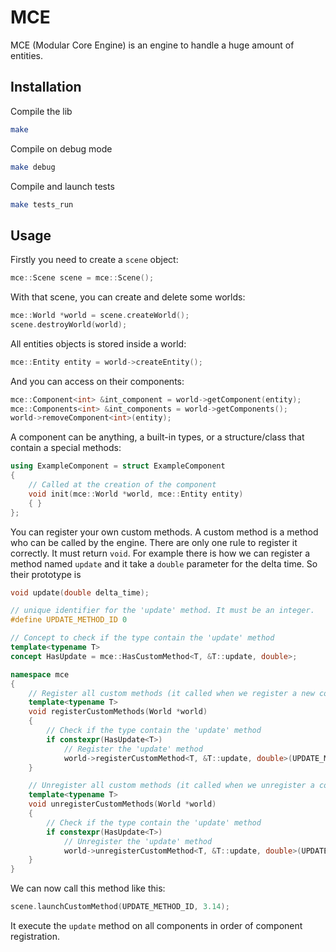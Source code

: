 # MCE

MCE (Modular Core Engine) is an engine to handle a huge amount of entities.

## Installation
Compile the lib
```sh
make
```

Compile on debug mode
```sh
make debug
```

Compile and launch tests
```sh
make tests_run
```

## Usage
Firstly you need to create a ``scene`` object:
```cpp
mce::Scene scene = mce::Scene();
```

With that scene, you can create and delete some worlds:
```c++
mce::World *world = scene.createWorld();
scene.destroyWorld(world);
```

All entities objects is stored inside a world:
```cpp
mce::Entity entity = world->createEntity();
```

And you can access on their components:
```cpp
mce::Component<int> &int_component = world->getComponent(entity);
mce::Components<int> &int_components = world->getComponents();
world->removeComponent<int>(entity);
```

A component can be anything, a built-in types, or a structure/class that contain a special methods:
```cpp
using ExampleComponent = struct ExampleComponent
{
    // Called at the creation of the component
    void init(mce::World *world, mce::Entity entity)
    { }
};
```

You can register your own custom methods. A custom method is a method who can be called by the engine. There are only one rule to register it correctly. It must return ``void``.
For example there is how we can register a method named ``update`` and it take a ``double`` parameter for the delta time. So their prototype is
```cpp
void update(double delta_time);
```
```cpp
// unique identifier for the 'update' method. It must be an integer.
#define UPDATE_METHOD_ID 0

// Concept to check if the type contain the 'update' method
template<typename T>
concept HasUpdate = mce::HasCustomMethod<T, &T::update, double>;

namespace mce
{
    // Register all custom methods (it called when we register a new component)
    template<typename T>
    void registerCustomMethods(World *world)
    {
        // Check if the type contain the 'update' method
        if constexpr(HasUpdate<T>)
            // Register the 'update' method
            world->registerCustomMethod<T, &T::update, double>(UPDATE_METHOD_ID);
    }

    // Unregister all custom methods (it called when we unregister a component)
    template<typename T>
    void unregisterCustomMethods(World *world)
    {
        // Check if the type contain the 'update' method
        if constexpr(HasUpdate<T>)
            // Unregister the 'update' method
            world->unregisterCustomMethod<T, &T::update, double>(UPDATE_METHOD_ID);
    }
}
```
We can now call this method like this:
```cpp
scene.launchCustomMethod(UPDATE_METHOD_ID, 3.14);
```
It execute the ``update`` method on all components in order of component registration.
